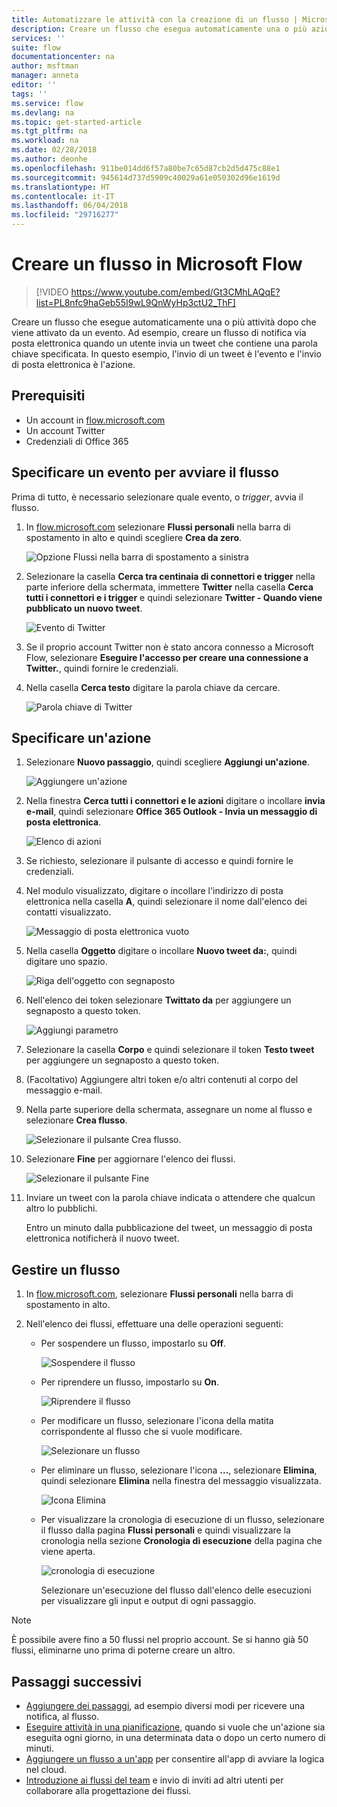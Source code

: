 ```yaml
---
title: Automatizzare le attività con la creazione di un flusso | Microsoft Docs
description: Creare un flusso che esegua automaticamente una o più azioni, ad esempio l'invio di posta elettronica, quando si verificano determinati eventi, ad esempio un utente aggiunge una riga a un elenco di SharePoint.
services: ''
suite: flow
documentationcenter: na
author: msftman
manager: anneta
editor: ''
tags: ''
ms.service: flow
ms.devlang: na
ms.topic: get-started-article
ms.tgt_pltfrm: na
ms.workload: na
ms.date: 02/28/2018
ms.author: deonhe
ms.openlocfilehash: 911be014dd6f57a80be7c65d87cb2d5d475c88e1
ms.sourcegitcommit: 945614d737d5909c40029a61e050302d96e1619d
ms.translationtype: HT
ms.contentlocale: it-IT
ms.lasthandoff: 06/04/2018
ms.locfileid: "29716277"
---
```

# <a name="create-a-flow-in-microsoft-flow"></a>Creare un flusso in Microsoft Flow

> [!VIDEO https://www.youtube.com/embed/Gt3CMhLAQqE?list=PL8nfc9haGeb55I9wL9QnWyHp3ctU2_ThF]

Creare un flusso che esegue automaticamente una o più attività dopo che viene attivato da un evento. Ad esempio, creare un flusso di notifica via posta elettronica quando un utente invia un tweet che contiene una parola chiave specificata. In questo esempio, l'invio di un tweet è l'evento e l'invio di posta elettronica è l'azione.

## <a name="prerequisites"></a>Prerequisiti

* Un account in [flow.microsoft.com](https://flow.microsoft.com)
* Un account Twitter
* Credenziali di Office 365

## <a name="specify-an-event-to-start-the-flow"></a>Specificare un evento per avviare il flusso

Prima di tutto, è necessario selezionare quale evento, o *trigger*, avvia il flusso.

1. In [flow.microsoft.com](https://flow.microsoft.com) selezionare **Flussi personali** nella barra di spostamento in alto e quindi scegliere **Crea da zero**.

    ![Opzione Flussi nella barra di spostamento a sinistra](./media/get-started-logic-flow/create-logic-flow.png)
1. Selezionare la casella **Cerca tra centinaia di connettori e trigger** nella parte inferiore della schermata, immettere **Twitter** nella casella **Cerca tutti i connettori e i trigger** e quindi selezionare **Twitter - Quando viene pubblicato un nuovo tweet**.

    ![Evento di Twitter](./media/get-started-logic-flow/twitter-search.png)

1. Se il proprio account Twitter non è stato ancora connesso a Microsoft Flow, selezionare **Eseguire l'accesso per creare una connessione a Twitter.**, quindi fornire le credenziali.

1. Nella casella **Cerca testo** digitare la parola chiave da cercare.

    ![Parola chiave di Twitter](./media/get-started-logic-flow/twitter-keyword.png)

## <a name="specify-an-action"></a>Specificare un'azione

1. Selezionare **Nuovo passaggio**, quindi scegliere **Aggiungi un'azione**.

    ![Aggiungere un'azione](./media/get-started-logic-flow/add-action-icon.png)

1. Nella finestra **Cerca tutti i connettori e le azioni** digitare o incollare **invia e-mail**, quindi selezionare **Office 365 Outlook - Invia un messaggio di posta elettronica**.

    ![Elenco di azioni](./media/get-started-logic-flow/send-email.png)

1. Se richiesto, selezionare il pulsante di accesso e quindi fornire le credenziali.

1. Nel modulo visualizzato, digitare o incollare l'indirizzo di posta elettronica nella casella **A**, quindi selezionare il nome dall'elenco dei contatti visualizzato.

    ![Messaggio di posta elettronica vuoto](./media/get-started-logic-flow/blank-email.png)
1. Nella casella **Oggetto** digitare o incollare **Nuovo tweet da:**, quindi digitare uno spazio.

    ![Riga dell'oggetto con segnaposto](./media/get-started-logic-flow/message-token.png)
1. Nell'elenco dei token selezionare **Twittato da** per aggiungere un segnaposto a questo token.

    ![Aggiungi parametro](./media/get-started-logic-flow/add-parameter.png)
1. Selezionare la casella **Corpo** e quindi selezionare il token **Testo tweet** per aggiungere un segnaposto a questo token.
1. (Facoltativo) Aggiungere altri token e/o altri contenuti al corpo del messaggio e-mail.
1. Nella parte superiore della schermata, assegnare un nome al flusso e selezionare **Crea flusso**.

    ![Selezionare il pulsante Crea flusso.](./media/get-started-logic-flow/create-button.png)
1. Selezionare **Fine** per aggiornare l'elenco dei flussi.

     ![Selezionare il pulsante Fine](./media/get-started-logic-flow/done-button.png)
1. Inviare un tweet con la parola chiave indicata o attendere che qualcun altro lo pubblichi.

     Entro un minuto dalla pubblicazione del tweet, un messaggio di posta elettronica notificherà il nuovo tweet.

## <a name="manage-a-flow"></a>Gestire un flusso

1. In [flow.microsoft.com](https://flow.microsoft.com), selezionare **Flussi personali** nella barra di spostamento in alto.
1. Nell'elenco dei flussi, effettuare una delle operazioni seguenti:

   * Per sospendere un flusso, impostarlo su **Off**.

       ![Sospendere il flusso](./media/get-started-logic-flow/pause-flow.png)
   * Per riprendere un flusso, impostarlo su **On**.

       ![Riprendere il flusso](./media/get-started-logic-flow/resume-flow.png)
   * Per modificare un flusso, selezionare l'icona della matita corrispondente al flusso che si vuole modificare.

       ![Selezionare un flusso](./media/get-started-logic-flow/select-flow.png)
   * Per eliminare un flusso, selezionare l'icona **...**, selezionare **Elimina**, quindi selezionare **Elimina** nella finestra del messaggio visualizzata.

       ![Icona Elimina](./media/get-started-logic-flow/delete-icon.png)
   * Per visualizzare la cronologia di esecuzione di un flusso, selezionare il flusso dalla pagina **Flussi personali** e quindi visualizzare la cronologia nella sezione **Cronologia di esecuzione** della pagina che viene aperta.

       ![cronologia di esecuzione](./media/get-started-logic-flow/run-history.png)

     Selezionare un'esecuzione del flusso dall'elenco delle esecuzioni per visualizzare gli input e output di ogni passaggio.

> [!NOTE]
> È possibile avere fino a 50 flussi nel proprio account. Se si hanno già 50 flussi, eliminarne uno prima di poterne creare un altro.
>
>

## <a name="next-steps"></a>Passaggi successivi

* [Aggiungere dei passaggi](multi-step-logic-flow.md), ad esempio diversi modi per ricevere una notifica, al flusso.
* [Eseguire attività in una pianificazione](run-scheduled-tasks.md), quando si vuole che un'azione sia eseguita ogni giorno, in una determinata data o dopo un certo numero di minuti.
* [Aggiungere un flusso a un'app](https://powerapps.microsoft.com/tutorials/using-logic-flows/) per consentire all'app di avviare la logica nel cloud.
* [Introduzione ai flussi del team](create-team-flows.md) e invio di inviti ad altri utenti per collaborare alla progettazione dei flussi.
